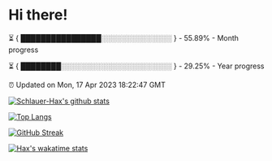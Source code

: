 # Hi there!

⏳ { ████████████████░░░░░░░░░░░░░░ } - 55.89% - Month progress

⏳ { ████████░░░░░░░░░░░░░░░░░░░░░░ } - 29.25% - Year progress

⏰ Updated on Mon, 17 Apr 2023 18:22:47 GMT


[![Schlauer-Hax's github stats](https://github-readme-stats.vercel.app/api?username=Schlauer-Hax&show_icons=true&theme=dark&count_private=true)](https://github.com/Schlauer-Hax)


[![Top Langs](https://github-readme-stats.vercel.app/api/top-langs/?username=Schlauer-Hax&layout=compact&theme=dark)](https://github.com/Schlauer-Hax?tab=repositories)

[![GitHub Streak](https://streak-stats.demolab.com?user=Schlauer-Hax&theme=dark)](https://git.io/streak-stats)

[![Hax's wakatime stats](https://github-readme-stats.vercel.app/api/wakatime?username=Hax&theme=dark)](https://wakatime.com/@Hax)

